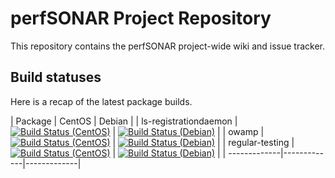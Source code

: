 # perfSONAR Project Repository

This repository contains the perfSONAR project-wide wiki and issue tracker.

## Build statuses
Here is a recap of the latest package builds.

| Package | CentOS | Debian |
| ls-registrationdaemon | [![Build Status (CentOS)](https://perfsonar-dev3.grnoc.iu.edu/jenkins/buildStatus/icon?job=perfsonar-lsregistrationdaemon-centos)](https://perfsonar-dev3.grnoc.iu.edu/jenkins/view/Debian/job/perfsonar-lsregistrationdaemon-centos/) | [![Build Status (Debian)](https://perfsonar-dev3.grnoc.iu.edu/jenkins/buildStatus/icon?job=ls-registration-daemon-debian-source)](https://perfsonar-dev3.grnoc.iu.edu/jenkins/view/Debian/job/ls-registration-daemon-debian-source/) |
| owamp   | [![Build Status (CentOS)](https://perfsonar-dev3.grnoc.iu.edu/jenkins/buildStatus/icon?job=owamp-centos)](https://perfsonar-dev3.grnoc.iu.edu/jenkins/view/Debian/job/owamp-centos/) | [![Build Status (Debian)](https://perfsonar-dev3.grnoc.iu.edu/jenkins/buildStatus/icon?job=owamp-debian-source)](https://perfsonar-dev3.grnoc.iu.edu/jenkins/view/Debian/job/owamp-debian-source/) |
| regular-testing | [![Build Status (CentOS)](https://perfsonar-dev3.grnoc.iu.edu/jenkins/buildStatus/icon?job=perfsonar-regulartesting-centos)](https://perfsonar-dev3.grnoc.iu.edu/jenkins/view/Debian/job/perfsonar-regulartesting-centos/) | [![Build Status (Debian)](https://perfsonar-dev3.grnoc.iu.edu/jenkins/buildStatus/icon?job=regular-testing-debian-source)](https://perfsonar-dev3.grnoc.iu.edu/jenkins/view/Debian/job/regular-testing-debian-source/) |
| -------------|-------------|-------------|
